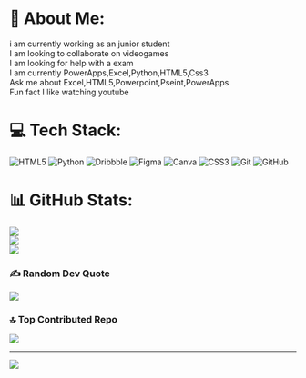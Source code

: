 # 💫 About Me:
i am currently working as an junior student<br>I am looking to collaborate on  videogames<br>I am looking for help with a exam<br>I am currently PowerApps,Excel,Python,HTML5,Css3<br>Ask me about Excel,HTML5,Powerpoint,Pseint,PowerApps<br>Fun fact I like watching youtube


# 💻 Tech Stack:
![HTML5](https://img.shields.io/badge/html5-%23E34F26.svg?style=for-the-badge&logo=html5&logoColor=white) ![Python](https://img.shields.io/badge/python-3670A0?style=for-the-badge&logo=python&logoColor=ffdd54) ![Dribbble](https://img.shields.io/badge/Dribbble-EA4C89?style=for-the-badge&logo=dribbble&logoColor=white) ![Figma](https://img.shields.io/badge/figma-%23F24E1E.svg?style=for-the-badge&logo=figma&logoColor=white) ![Canva](https://img.shields.io/badge/Canva-%2300C4CC.svg?style=for-the-badge&logo=Canva&logoColor=white) ![CSS3](https://img.shields.io/badge/css3-%231572B6.svg?style=for-the-badge&logo=css3&logoColor=white) ![Git](https://img.shields.io/badge/git-%23F05033.svg?style=for-the-badge&logo=git&logoColor=white) ![GitHub](https://img.shields.io/badge/github-%23121011.svg?style=for-the-badge&logo=github&logoColor=white)
# 📊 GitHub Stats:
![](https://github-readme-stats.vercel.app/api?username=Dunamis-Guardiola&theme=dark&hide_border=false&include_all_commits=true&count_private=true)<br/>
![](https://github-readme-streak-stats.herokuapp.com/?user=Dunamis-Guardiola&theme=dark&hide_border=false)<br/>
![](https://github-readme-stats.vercel.app/api/top-langs/?username=Dunamis-Guardiola&theme=dark&hide_border=false&include_all_commits=true&count_private=true&layout=compact)

### ✍️ Random Dev Quote
![](https://quotes-github-readme.vercel.app/api?type=horizontal&theme=merko)

### 🔝 Top Contributed Repo
![](https://github-contributor-stats.vercel.app/api?username=Dunamis-Guardiola&limit=5&theme=shadow_blue&combine_all_yearly_contributions=true)

---
[![](https://visitcount.itsvg.in/api?id=Dunamis-Guardiola&icon=0&color=0)](https://visitcount.itsvg.in)
